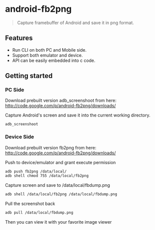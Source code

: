 # android-fb2png

> Capture framebuffer of Android and save it in png format.

## Features

- Run CLI on both PC and Mobile side.
- Support both emulator and device.
- API can be easily embedded into c code.

## Getting started

### PC Side

Download prebuilt version adb_screenshoot from here: http://code.google.com/p/android-fb2png/downloads/

Capture Android's screen and save it into the current working directory.

```bash
adb_screenshoot
```

### Device Side

Download prebuilt version fb2png from here: http://code.google.com/p/android-fb2png/downloads/

Push to device/emulator and grant execute permission

```bash
adb push fb2png /data/local/
adb shell chmod 755 /data/local/fb2png
```

Capture screen and save to /data/local/fbdump.png

```bash
adb shell /data/local/fb2png /data/local/fbdump.png
```

Pull the screenshot back

```bash
adb pull /data/local/fbdump.png
```

Then you can view it with your favorite image viewer
